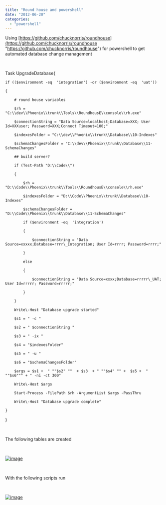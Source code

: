 ```yaml
---
title: "Round house and powershell"
date: "2012-06-20"
categories: 
  - "powershell"
---
```


Using [https://github.com/chucknorris/roundhouse](https://github.com/chucknorris/roundhouse "https://github.com/chucknorris/roundhouse") for powershell to get automated database change management

 

Task UpgradeDatabase{

	if (($environment -eq  'integration') -or ($environment -eq  'uat'))

	{

		# round house variables

		$rh = "C:\\dev\\Phoenix\\trunk\\Tools\\RoundhousE\\console\\rh.exe"

		$connectionString = "Data Source=localhost;Database=XXX; User Id=XXXuser; Password=XXX;Connect Timeout=100;"

		$indexesFolder = "C:\\dev\\Phoenix\\trunk\\Database\\10-Indexes"

		$schemaChangesFolder = "C:\\dev\\Phoenix\\trunk\\Database\\11-SchemaChanges"

		## build server?

		if (Test-Path "D:\\Code\\") 

		{

			$rh = "D:\\Code\\Phoenix\\trunk\\Tools\\RoundhousE\\console\\rh.exe"

			$indexesFolder = "D:\\Code\\Phoenix\\trunk\\Database\\10-Indexes"

			$schemaChangesFolder = "D:\\Code\\Phoenix\\trunk\\Database\\11-SchemaChanges"

			if ($environment -eq  'integration')

			{

				$connectionString = "Data Source=xxxxx;Database=rrrr\_Integration; User Id=rrrr; Password=rrrr;"

			}

			else

			{

				$connectionString = "Data Source=xxxx;Database=rrrrr\_UAT; User Id=rrrrr; Password=rrrrr;"

			}

		}

		Write\-Host "Database upgrade started"

		$s1 = " -c "

		$s2 = " $connectionString "

		$s3 = " -ix "

		$s4 = "$indexesFolder"

		$s5 = " -u "

		$s6 = "$schemaChangesFolder" 

		$args = $s1 +  " ""$s2" ""  + $s3  + " ""$s4" "" +  $s5 +  " ""$s6""" + " -ni -ct 300"

		Write\-Host $args

		Start-Process -FilePath $rh -ArgumentList $args -PassThru

		Write\-Host "Database upgrade complete"	

	}

}

 

The following tables are created

 

[![image](images/image.axd?picture=image_thumb_39.png "image")](/blog/image.axd?picture=image_39.png)

 

With the following scripts run

 

[![image](images/image.axd?picture=image_thumb_40.png "image")](/blog/image.axd?picture=image_40.png)
